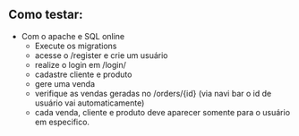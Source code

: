 ## Como testar:


- Com o apache e SQL online
    - Execute os migrations
    - acesse o /register e crie um usuário
    - realize o login em /login/
    - cadastre cliente e produto
    - gere uma venda
    - verifique as vendas geradas no /orders/{id} (via navi bar o id de usuário vai automaticamente)
    - cada venda, cliente e produto deve aparecer somente para o usuário em especifico.